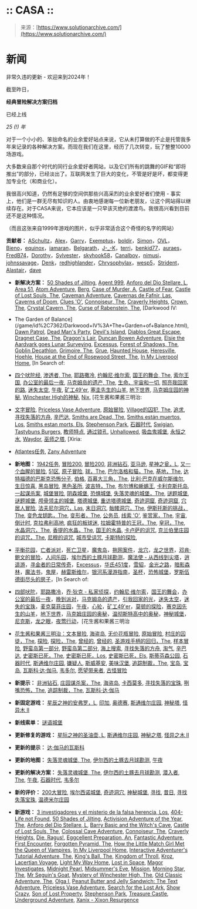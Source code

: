 <!--yml

类别：未分类

日期：2024-05-27 14:34:07

-->

# :: CASA ::

> 来源：[https://www.solutionarchive.com/](https://www.solutionarchive.com/)

# 新闻

非常久违的更新 - 欢迎来到2024年！

截至昨日，

**经典冒险解决方案归档**

已经上线

*25 (!) 年*

对于一个小小的、笨拙命名的业余爱好站点来说，它从未打算做的不止是托管我多年来记录的各种解决方案。而现在我们在这里，经历了几次转变，玩了整整10000场游戏。

大多数来自那个时代的同行业余爱好者网站，以及它们所有的跳舞的GIF和“即将推出”的部分，已经淡出了。互联网发生了巨大的变化，不管是好是坏，都变得更加专业化（和商业化）。

我很高兴知道，仍然有足够的空间供那些兴高采烈的业余爱好者们使用 - 事实上，他们是一群无尽有知识的人。由衷地感谢每一位新老朋友，让这个网站得以继续存在。对于CASA来说，它本应该是一只早该灭绝的渡渡鸟。我很高兴看到目前还不是这种情况。

（而且这张来自1999年游戏的图片，似乎非常适合这个奇怪的名字的网站）

**贡献者：** [ASchultz](/profile/id%2C95/)，[Alex](/profile/id%2C91/)，[Garry](/profile/id%2C916/)，[Exemptus](/profile/id%2C1637/)，[boldir](/profile/id%2C980/)，[Simon](/profile/id%2C1407/)，[OVL](/profile/id%2C2005/)，[Bieno](/profile/id%2C2009/)，[equinox](/profile/id%2C1845/)，[iamaran](/profile/id%2C389/)，[Belgarath](/profile/id%2C2101/)，[J-_-K](/profile/id%2C2122/)，[terri](/profile/id%2C8/)，[benkid77](/profile/id%2C1423/)，[auraes](/profile/id%2C1109/)，[FredB74](/profile/id%2C1961/)，[Dorothy](/profile/id%2C388/)，[Sylvester](/profile/id%2C999/)，[skyhook58](/profile/id%2C2050/)，[Canalboy](/profile/id%2C1694/)，[nimusi](/profile/id%2C1095/)，[johnssavage](/profile/id%2C1526/)，[Denk](/profile/id%2C1899/)，[redhighlander](/profile/id%2C1310/)，[Chrysophylax](/profile/id%2C2106/)，[wesp5](/profile/id%2C1381/)，[Strident](/profile/id%2C839/)，[Alastair](/profile/id%2C53/)，[dave](/profile/id%2C126/)

+   **新解决方案：** [50 Shades of Jilting](/game/id%2C10439/50+Shades+of+Jilting.html), [Agent 999](/game/id%2C10325/Agent+999.html), [Anforo del Dio Stellare, L](/game/id%2C10453/Anforo+del+Dio+Stellare%2C+L.html), [Area 51](/game/id%2C7523/Area+51.html), [Atom Adventure](/game/id%2C7056/Atom+Adventure.html), [Berg](/game/id%2C9431/Berg.html), [Case of Murder, A](/game/id%2C10150/Case+of+Murder%2C+A.html), [Castle of Fear](/game/id%2C3990/Castle+of+Fear.html), [Castle of Lost Souls, The](/game/id%2C10430/Castle+of+Lost+Souls%2C+The.html), [Caveman Adventure](/game/id%2C2084/Caveman+Adventure.html), [Cavernas de Fafnir, Las](/game/id%2C2592/Cavernas+de+Fafnir%2C+Las.html), [Caverns of Doom](/game/id%2C5194/Caverns+of+Doom.html), [Clues 'O'](/game/id%2C2614/Clues+%27O%27.html), [Connoiseur, The](/game/id%2C10437/Connoiseur%2C+The.html), [Craverly Heights](/game/id%2C10452/Craverly+Heights.html), [Crown, The](/game/id%2C2655/Crown%2C+The.html), [Crystal Cavern, The](/game/id%2C2660/Crystal+Cavern%2C+The.html), [Curse of Rabenstein, The](/game/id%2C10192/Curse+of+Rabenstein%2C+The.html), [Darkwood IV: 

+   The Garden of Balance](/game/id%2C7362/Darkwood+IV%3A+The+Garden+of+Balance.html), [Dawn Patrol](/game/id%2C8258/Dawn+Patrol.html), [Dead Man's Party](/game/id%2C10348/Dead+Man%27s+Party.html), [Devil's Island](/game/id%2C6991/Devil%27s+Island.html), [Diablos Great Escape](/game/id%2C2704/Diablos+Great+Escape.html), [Dragnet Case, The](/game/id%2C2732/Dragnet+Case%2C+The.html), [Dragon's Lair](/game/id%2C7283/Dragon%27s+Lair.html), [Duncan Bowen Adventure](/game/id%2C9276/Duncan+Bowen+Adventure.html), [Elsie the Aardvark goes Lunar Surveying](/game/id%2C8106/Elsie+the+Aardvark+goes+Lunar+Surveying.html), [Excessus](/game/id%2C2795/Excessus.html), [Forest of Shadows, The](/game/id%2C10197/Forest+of+Shadows%2C+The.html), [Goblin Decathlon](/game/id%2C8632/Goblin+Decathlon.html), [Grimoire, The](/game/id%2C7732/Grimoire%2C+The.html), [Grue](/game/id%2C8758/Grue.html), [Haunted House](/game/id%2C3798/Haunted+House.html), [Heresville](/game/id%2C2904/Heresville.html), [Hoehle](/game/id%2C6123/Hoehle.html), [House at the End of Rosewood Street, The](/game/id%2C8570/House+at+the+End+of+Rosewood+Street%2C+The.html), [In My Liverpool Home](/game/id%2C10441/In+My+Liverpool+Home.html), [In Search of:

+   [四个吠陀经](/game/id%2C3799/In+Search+of%3A+The+Four+Vedas.html), [渗透者, The](/game/id%2C2939/Infiltrator%2C+The.html), [耶路撒冷](/game/id%2C1486/Jerusalem.html), [约翰尼·维尔索](/game/id%2C2969/Johnnie+Verso.html), [国王的舞会, The](/game/id%2C10446/King%27s+Ball%2C+The.html), [索尔王国](/game/id%2C10442/Kingdom+of+Throll.html), [办公室的最后一夜](/game/id%2C8665/Last+Night+In+The+Office.html), [马克姆岛的遗产, The](/game/id%2C10158/Legacy+of+Markham+Island%2C+The.html), [生命、宇宙和一切](/game/id%2C5515/Life%2C+the+Universe+and+Everything.html), [照亮我回家的路](/game/id%2C10438/Light+My+Way+Home.html), [迷失太空](/game/id%2C10443/Lost+in+Space.html), [午夜](/game/id%2C3108/Midnight.html), [矿工49'er](/game/id%2C3800/Miner+49%27er.html), [塞圭先生的山羊](/game/id%2C10421/Mr+Seguin%27s+Goat.html), [地下世界](/game/id%2C3152/Mundo+Subterraneo.html), [马克姆庄园的神秘](/game/id%2C10155/Mystery+of+Markham+Manor%2C+The.html), [Winchester High的神秘](/game/id%2C10427/Mystery+of+Winchester+High%2C+The.html), [Nix](/game/id%2C8668/Nix.html), [花生酱和果酱三明治:

+   [文字冒险](/game/id%2C10420/Peanut+Butter+and+Jelly+Sandwich%3A+The+Text+Adventure.html), [Priceless Vase Adventure](/game/id%2C10419/Priceless+Vase+Adventure.html), [原始冒险](/game/id%2C7851/Primal+Adventure.html), [Village的囚犯, The](/game/id%2C3278/Prisoner+of+the+Village%2C+The.html), [追求](/game/id%2C5078/Quest.html), [寻找失落的方舟](/game/id%2C10445/Search+for+the+Lost+Ark.html), [辛巴达](/game/id%2C3420/Sindbad.html), [Smiths are Dead, The](/game/id%2C10340/Smiths+are+Dead%2C+The.html), [Smiths están muertos, Los](/game/id%2C10341/Smiths+est%C3%A1n+muertos%2C+Los.html), [Smiths estan morts, Els](/game/id%2C10342/Smiths+estan+morts%2C+Els.html), [Stephenson Park](/game/id%2C10431/Stephenson+Park.html), [石器时代](/game/id%2C3801/Stone+Age.html), [Swigian](/game/id%2C8745/Swigian.html), [Tastybuns Burgers](/game/id%2C10166/Tastybuns+Burgers.html), [教师特点](/game/id%2C9534/Teacher+Feature.html), [通过锁孔](/game/id%2C6358/Through+the+Keyhole.html), [Unhallowed](/game/id%2C7896/Unhallowed.html), [吸血鬼城堡](/game/id%2C3682/Vampire+Castle.html), [永恒之水](/game/id%2C5492/Wasser+der+Ewigkeit.html), [Waydor](/game/id%2C1943/Waydor.html), [巫师之塔](/game/id%2C7714/Wizard%27s+Tower.html), [Xiria: 

+   [Atlantes任务](/game/id%2C5896/Xiria%3A+Missione+Atlantes.html), [Zany Adventure](/game/id%2C3667/Zany+Adventure.html)

+   **新地图：** [1942任务](/game/id%2C621/1942+Mission.html), [冒险200](/game/id%2C665/Adventure+200.html), [冒险200](/game/id%2C665/Adventure+200.html), [非洲钻石](/game/id%2C5605/Africa+Diamond.html), [亚马逊](/game/id%2C15/Amazon.html), [星神之瓮，L](/game/id%2C10453/Anforo+del+Dio+Stellare%2C+L.html), [又一个血腥的冒险](/game/id%2C4982/Another+Bloody+Adventure.html), [51区](/game/id%2C7523/Area+51.html), [原子冒险](/game/id%2C7056/Atom+Adventure.html), [球，The](/game/id%2C913/Ball%2C+The.html), [巴尔洛格和猫，The](/game/id%2C32/Balrog+and+the+Cat%2C+The.html), [基地，The](/game/id%2C914/Base%2C+The.html), [达特福德的巴斯克恐怖分子](/game/id%2C2531/Basque+Terrorists+Loose+in+Dartford.html), [伯格](/game/id%2C9431/Berg.html), [百慕大三角，The](/game/id%2C796/Bermuda+Triangle%2C+The.html), [比利·巴克在威尔斯维尔](/game/id%2C4987/Billy+Barker+in+Walesville.html), [生日惊喜](/game/id%2C2547/Birthday+Surprise.html), [黑岛冒险](/game/id%2C1114/Black+Island+Adventure.html), [黑色圣所](/game/id%2C781/Black+Sanctum.html), [波吉特，The](/game/id%2C52/Boggit%2C+The.html), [布尔博和蜥蜴王](/game/id%2C62/Bulbo+and+the+Lizard-King.html), [卡利克斯托岛](/game/id%2C681/Calixto+Island.html), [一起谋杀案](/game/id%2C10150/Case+of+Murder%2C+A.html), [城堡冒险](/game/id%2C870/Castle+Adventure.html), [阴森城堡](/game/id%2C70/Castle+Eerie.html), [恐惧城堡](/game/id%2C3990/Castle+of+Fear.html), [失落灵魂的城堡，The](/game/id%2C10430/Castle+of+Lost+Souls%2C+The.html), [谜题城堡](/game/id%2C72/Castle+of+Riddles.html), [谜题城堡](/game/id%2C72/Castle+of+Riddles.html), [颅骨领主的城堡](/game/id%2C74/Castle+of+the+Skull+Lord.html), [塔德城堡](/game/id%2C1104/Castle+Thade.html), [重访塔德城堡](/game/id%2C76/Castle+Thade+Revisited.html), [奇迹洞窟](/game/id%2C9352/Cave+of+Wonders.html), [奇迹洞窟](/game/id%2C9352/Cave+of+Wonders.html), [穴居人冒险](/game/id%2C2084/Caveman+Adventure.html), [法夫尼尔洞穴，Las](/game/id%2C2592/Cavernas+de+Fafnir%2C+Las.html), [末日洞穴](/game/id%2C5194/Caverns+of+Doom.html), [骷髅洞穴，The](/game/id%2C1100/Caves+of+Skull%2C+The.html), [伊斯托斯的挑战，The](/game/id%2C1115/Challenge+of+Iythus%2C+The.html), [变色龙钥匙，The](/game/id%2C2599/Chameleon+Key%2C+The.html), [变形者，The](/game/id%2C2600/Changeling%2C+The.html), [公务员](/game/id%2C86/Civil+Service.html), [线索 'O'](/game/id%2C2614/Clues+%27O%27.html), [鉴赏家，The](/game/id%2C10437/Connoiseur%2C+The.html), [宇宙](/game/id%2C2641/Cosmos.html), [倒计时](/game/id%2C2120/Countdown.html), [克拉弗利高地](/game/id%2C10452/Craverly+Heights.html), [疯狂的板球迷](/game/id%2C101/Cricket-Crazy.html), [拉姆霍特普的王冠，The](/game/id%2C105/Crown+of+Ramhotep%2C+The.html), [皇冠，The](/game/id%2C2655/Crown%2C+The.html), [水晶洞穴，The](/game/id%2C2660/Crystal+Cavern%2C+The.html), [香提的水晶，The](/game/id%2C109/Crystal+of+Chantie%2C+The.html), [国王的水晶](/game/id%2C923/Crystals+of+Kings.html), [卡卢萨的诅咒](/game/id%2C925/Curse+of+Calutha.html), [克兰伯里庄园的诅咒，The](/game/id%2C9835/Curse+of+Cranbury+Manor%2C+The.html), [尼穆的诅咒](/game/id%2C114/Curse+of+Nimue.html), [城市受诅咒](/game/id%2C112/Cursed+be+the+City.html), [卡斯特的探险](/game/id%2C117/Custerd%27s+Quest.html),

+   [平衡花园](/game/id%2C7362/Darkwood+IV%3A+The+Garden+of+Balance.html)，[亡者派对](/game/id%2C10348/Dead+Man%27s+Party.html)，[死亡卫星](/game/id%2C1960/Death+Satellite.html)，[魔鬼岛](/game/id%2C6991/Devil%27s+Island.html)，[拖网案件](/game/id%2C2732/Dragnet+Case%2C+The.html)，[龙穴](/game/id%2C7283/Dragon%27s+Lair.html)，[龙之世界](/game/id%2C156/Dragonworld.html)，[邓肯·鲍文的冒险](/game/id%2C9276/Duncan+Bowen+Adventure.html)，[人间乐园](/game/id%2C164/Earthly+Delights.html)，[埃尔西的土豚月球勘测](/game/id%2C8106/Elsie+the+Aardvark+goes+Lunar+Surveying.html)，[魔法使 - 从西线到尖塔](/game/id%2C4639/Enchanter+-+Westfront+to+Apse.html)，[逍遥游](/game/id%2C9006/Escapade.html)，[寻金者的日常传奇](/game/id%2C811/Everyday+Tale+of+a+Seeker+of+Gold%2C+An.html)，[Excessus](/game/id%2C2795/Excessus.html)，[华氏451度](/game/id%2C651/Fahrenheit+451.html)，[雪貂](/game/id%2C8891/Ferret.html)，[金光之路](/game/id%2C211/For+Gold+or+Glory.html)，[暗影森林](/game/id%2C10197/Forest+of+Shadows%2C+The.html)，[魔法书](/game/id%2C7732/Grimoire%2C+The.html)，[鬼屋](/game/id%2C3798/Haunted+House.html)，[赫雷斯维尔](/game/id%2C2904/Heresville.html)，[银河系漫游指南](/game/id%2C257/Hitchhiker%27s+Guide+to+the+Galaxy%2C+The.html)，[圣杯](/game/id%2C1173/Holy+Grail%2C+The.html)，[恐怖城堡](/game/id%2C978/Horror+Castle.html)，[罗斯伍德街尽头的房子](/game/id%2C8570/House+at+the+End+of+Rosewood+Street%2C+The.html)，[In Search of:

+   [四部吠陀](/game/id%2C3799/In+Search+of%3A+The+Four+Vedas.html)，[耶路撒冷](/game/id%2C1486/Jerusalem.html)，[乔·狄克 - 私家侦探](/game/id%2C4790/Joe+Dick+-+Private+Investigator.html)，[约翰尼·维尔索](/game/id%2C2969/Johnnie+Verso.html)，[国王的舞会](/game/id%2C10446/King%27s+Ball%2C+The.html)，[办公室的最后一夜](/game/id%2C8665/Last+Night+In+The+Office.html)，[晚到派对](/game/id%2C8373/Late+to+the+Party.html)，[马克姆岛的遗产](/game/id%2C10158/Legacy+of+Markham+Island%2C+The.html)，[引我回家的光](/game/id%2C10438/Light+My+Way+Home.html)，[迷失太空](/game/id%2C10443/Lost+in+Space.html)，[迷失的宝珠](/game/id%2C837/Lost+Orb%2C+The.html)，[麦克莫菲庄园](/game/id%2C4886/McMurphy%27s+Mansion.html)，[午夜](/game/id%2C3108/Midnight.html)，[心轮](/game/id%2C358/Mindwheel.html)，[矿工49'er](/game/id%2C3800/Miner+49%27er.html)，[莫顿的探险](/game/id%2C364/Mordon%27s+Quest.html)，[赛克因先生的山羊](/game/id%2C10421/Mr+Seguin%27s+Goat.html)，[地下世界](/game/id%2C3152/Mundo+Subterraneo.html)，[马克姆庄园的奥秘](/game/id%2C10155/Mystery+of+Markham+Manor%2C+The.html)，[温彻斯特高中的奥秘](/game/id%2C10427/Mystery+of+Winchester+High%2C+The.html)，[神秘城堡](/game/id%2C4641/Mystic+Castle.html)，[尼克斯](/game/id%2C8668/Nix.html)，[龙之眼](/game/id%2C3192/Ojo+del+Dragon%2C+El.html)，[夜莺行动](/game/id%2C737/Operation+Nightingale.html)，[花生酱和果酱三明治

+   [花生酱和果酱三明治：文本冒险](/game/id%2C10420/Peanut+Butter+and+Jelly+Sandwich%3A+The+Text+Adventure.html), [海盗岛](/game/id%2C5538/Pirate+Island.html), [无价花瓶冒险](/game/id%2C10419/Priceless+Vase+Adventure.html), [原始冒险](/game/id%2C7851/Primal+Adventure.html), [村庄的囚徒，The](/game/id%2C3278/Prisoner+of+the+Village%2C+The.html), [探险](/game/id%2C5078/Quest.html), [探险，The](/game/id%2C422/Quest%2C+The.html), [曾经的](/game/id%2C1200/Quondam.html), [曾经的](/game/id%2C1200/Quondam.html), [圣游戏手柄的回归，The](/game/id%2C3332/Return+of+the+Holy+Joystick%2C+The.html), [样本冒险](/game/id%2C8637/Sample+Adventure.html), [野蛮岛第一部分](/game/id%2C460/Savage+Island+part+1.html), [野蛮岛第二部分](/game/id%2C461/Savage+Island+part+2.html), [海上搜索](/game/id%2C692/Sea+Search.html), [寻找失落的方舟](/game/id%2C10445/Search+for+the+Lost+Ark.html), [淘气](/game/id%2C694/Shenanigans.html), [辛巴达](/game/id%2C3420/Sindbad.html), [史密斯已死，The](/game/id%2C10340/Smiths+are+Dead%2C+The.html), [史密斯已死，Los](/game/id%2C10341/Smiths+est%C3%A1n+muertos%2C+Los.html), [史密斯已死，Els](/game/id%2C10342/Smiths+estan+morts%2C+Els.html), [斯蒂芬森公园](/game/id%2C10431/Stephenson+Park.html), [石器时代](/game/id%2C3801/Stone+Age.html), [斯通维尔庄园](/game/id%2C521/Stoneville+Manor.html), [嫌疑人](/game/id%2C528/Suspect.html), [斯威基安](/game/id%2C8745/Swigian.html), [美味汉堡](/game/id%2C10166/Tastybuns+Burgers.html), [追踪制裁，The](/game/id%2C553/Tracer+Sanction%2C+The.html), [宝岛](/game/id%2C2155/Treasure+Island.html), [宝岛](/game/id%2C7126/Treasure+Island.html), [瓦斯科·达·伽马](/game/id%2C6282/Vasco+da+Gama.html), [韦多尔](/game/id%2C1943/Waydor.html), [愿望带来者](/game/id%2C590/Wishbringer.html), [古怪冒险](/game/id%2C3667/Zany+Adventure.html)

+   **新提示：** [非洲钻石](/game/id%2C5605/Africa+Diamond.html), [庄园谋杀案，The](/game/id%2C3082/Manor+Murder+Case%2C+The.html), [海盗岛](/game/id%2C5538/Pirate+Island.html), [卡西莫多](/game/id%2C1193/Quasimodo.html), [寻找失落的宝珠](/game/id%2C7731/Search+for+the+Lost+Orb.html), [咧嘴恐怖，The](/game/id%2C7669/Smirking+Horror%2C+The.html), [追踪制裁，The](/game/id%2C553/Tracer+Sanction%2C+The.html), [瓦斯科·达·伽马](/game/id%2C6282/Vasco+da+Gama.html)

+   **新固定游戏：** [星辰之神的安弗罗，L](/game/id%2C10453/Anforo+del+Dio+Stellare%2C+L.html), [印加](/game/id%2C6120/Inka.html), [奥德赛](/game/id%2C2015/Odyssey.html), [斯通维尔庄园](/game/id%2C521/Stoneville+Manor.html), [神秘塔](/game/id%2C1980/Tower+of+Mystery.html), [怪异木 II](/game/id%2C8886/Weird+Wood+II.html)

+   **新线索单：** [谜语城堡](/game/id%2C72/Castle+of+Riddles.html)

+   **更新修复的游戏：** [星际之神的圣油壶, L](/game/id%2C10453/Anforo+del+Dio+Stellare%2C+L.html), [斯通维尔庄园](/game/id%2C521/Stoneville+Manor.html), [神秘之塔](/game/id%2C1980/Tower+of+Mystery.html), [怪异之木 II](/game/id%2C8886/Weird+Wood+II.html)

+   **更新的提示：** [达·伽马的瓦斯科](/game/id%2C6282/Vasco+da+Gama.html)

+   **更新的地图：** [失落灵魂城堡, The](/game/id%2C10430/Castle+of+Lost+Souls%2C+The.html), [伊尔西的土豚去月球勘测](/game/id%2C8106/Elsie+the+Aardvark+goes+Lunar+Surveying.html), [午夜](/game/id%2C3108/Midnight.html)

+   **更新的解决方案：** [失落灵魂城堡, The](/game/id%2C10430/Castle+of+Lost+Souls%2C+The.html), [伊尔西的土豚去月球勘测](/game/id%2C8106/Elsie+the+Aardvark+goes+Lunar+Surveying.html), [潜入者, The](/game/id%2C2939/Infiltrator%2C+The.html), [午夜](/game/id%2C3108/Midnight.html), [石器时代](/game/id%2C3801/Stone+Age.html), [韦多尔](/game/id%2C1943/Waydor.html)

+   **新的评价：** [200大冒险](/game/id%2C665/Adventure+200.html), [埃尔西诺城堡](/game/id%2C3796/Castle+Elsinore.html), [奇迹洞穴](/game/id%2C9352/Cave+of+Wonders.html), [神秘城堡](/game/id%2C4641/Mystic+Castle.html), [寻找](/game/id%2C8010/Quest.html), [昔日](/game/id%2C1200/Quondam.html), [寻找失落宝珠](/game/id%2C7731/Search+for+the+Lost+Orb.html), [温德米尔庄园](/game/id%2C9425/Windmere+Estate.html)

+   **新游戏：** [3 investigadores y el misterio de la falsa herencia, Los](/game/id%2C10433/3+investigadores+y+el+misterio+de+la+falsa+herencia%2C+Los.html), [404- Life not Found](/game/id%2C10418/404-+Life+not+Found.html), [50 Shades of Jilting](/game/id%2C10439/50+Shades+of+Jilting.html), [Activision Adventure of the Year, The](/game/id%2C10416/Activision+Adventure+of+the+Year%2C+The.html), [Anforo del Dio Stellare, L](/game/id%2C10453/Anforo+del+Dio+Stellare%2C+L.html), [Barry Basic and the Witch's Cave](/game/id%2C10426/Barry+Basic+and+the+Witch%27s+Cave.html), [Castle of Lost Souls, The](/game/id%2C10430/Castle+of+Lost+Souls%2C+The.html), [Colossal Cave Adventure](/game/id%2C10447/Colossal+Cave+Adventure.html), [Connoiseur, The](/game/id%2C10437/Connoiseur%2C+The.html), [Craverly Heights](/game/id%2C10452/Craverly+Heights.html), [Die, Ragus!](/game/id%2C10432/Die%2C+Ragus%21.html), [Eggcellent Preparation, An](/game/id%2C10425/Eggcellent+Preparation%2C+An.html), [Fantastic Adventure](/game/id%2C10417/Fantastic+Adventure.html), [First Encounter](/game/id%2C10424/First+Encounter.html), [Forgotten Pyramid, The](/game/id%2C10454/Forgotten+Pyramid%2C+The.html), [How the Little Match Girl Met the Queen of Vampires](/game/id%2C10434/How+the+Little+Match+Girl+Met+the+Queen+of+Vampires.html), [In My Liverpool Home](/game/id%2C10441/In+My+Liverpool+Home.html), [Interactive Adventurer's Tutorial Adventure, The](/game/id%2C10423/Interactive+Adventurer%27s+Tutorial+Adventure%2C+The.html), [King's Ball, The](/game/id%2C10446/King%27s+Ball%2C+The.html), [Kingdom of Throll](/game/id%2C10442/Kingdom+of+Throll.html), [Kroz](/game/id%2C10440/Kroz.html), [Lacertian Voyage](/game/id%2C10436/Lacertian+Voyage.html), [Light My Way Home](/game/id%2C10438/Light+My+Way+Home.html), [Lost in Space](/game/id%2C10443/Lost+in+Space.html), [Magor Investigates](/game/id%2C10451/Magor+Investigates.html), [Midnight Pearl](/game/id%2C10448/Midnight+Pearl.html), [Midsummer's Eve](/game/id%2C10422/Midsummer%27s+Eve.html), [Mission](/game/id%2C10435/Mission.html), [Morning Star, The](/game/id%2C10449/Morning+Star%2C+The.html), [Mr Seguin's Goat](/game/id%2C10421/Mr+Seguin%27s+Goat.html), [Mystery of Winchester High, The](/game/id%2C10427/Mystery+of+Winchester+High%2C+The.html), [Old Classic Adventure, The](/game/id%2C10444/Old+Classic+Adventure%2C+The.html), [Olga I](/game/id%2C10415/Olga+I.html), [Peanut Butter and Jelly Sandwich: The Text Adventure](/game/id%2C10420/Peanut+Butter+and+Jelly+Sandwich%3A+The+Text+Adventure.html), [Priceless Vase Adventure](/game/id%2C10419/Priceless+Vase+Adventure.html), [Search for the Lost Ark](/game/id%2C10445/Search+for+the+Lost+Ark.html), [Show Crazy](/game/id%2C10413/Show+Crazy.html), [Son of Lost Property](/game/id%2C10414/Son+of+Lost+Property.html), [Stephenson Park](/game/id%2C10431/Stephenson+Park.html), [Treasure Castle](/game/id%2C10428/Treasure+Castle.html), [Underground Adventure](/game/id%2C10429/Underground+Adventure.html), [Xanix - Xixon Resurgence](/game/id%2C10450/Xanix+-+Xixon+Resurgence.html)
